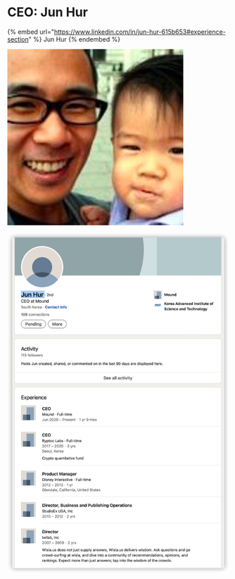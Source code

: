 # CEO: Jun Hur

{% embed url="https://www.linkedin.com/in/jun-hur-615b653#experience-section" %}
Jun Hur
{% endembed %}

![](<../../.gitbook/assets/2022-01-28 23.40.45.jpg>)

![](<../../.gitbook/assets/iShot2022-02-01 00.31.19.jpg>)
